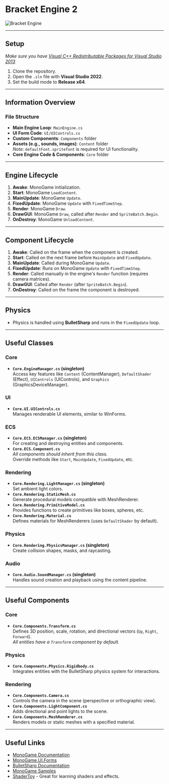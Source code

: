 # Bracket Engine 2

![Bracket Engine](https://github.com/user-attachments/assets/2ad16480-7c1f-4810-9086-ef0b40b6c4d4)

---

## Setup

*Make sure you have [Visual C++ Redistributable Packages for Visual Studio 2013](https://www.microsoft.com/en-gb/download/details.aspx?id=40784)*
1. Clone the repository.
2. Open the `.sln` file with **Visual Studio 2022**.
3. Set the build mode to **Release x64**.

---

## Information Overview

### File Structure
- **Main Engine Loop**: `MainEngine.cs`
- **UI Form Code**: `UI/UIControls.cs`
- **Custom Components**: `Components` folder
- **Assets (e.g., sounds, images)**: `Content` folder  
  *Note*: `defaultFont.spritefont` is required for UI functionality.
- **Core Engine Code & Components**: `Core` folder

---

## Engine Lifecycle

1. **Awake**: MonoGame initialization.
2. **Start**: MonoGame `LoadContent`.
3. **MainUpdate**: MonoGame `Update`.
4. **FixedUpdate**: MonoGame `Update` with `FixedTimeStep`.
5. **Render**: MonoGame `Draw`.
6. **DrawGUI**: MonoGame `Draw`, called after `Render` and `SpriteBatch.Begin`.
7. **OnDestroy**: MonoGame `UnloadContent`.

---

## Component Lifecycle

1. **Awake**: Called on the frame when the component is created.
2. **Start**: Called on the next frame before `MainUpdate` and `FixedUpdate`.
3. **MainUpdate**: Called during MonoGame `Update`.
4. **FixedUpdate**: Runs on MonoGame `Update` with `FixedTimeStep`.
5. **Render**: Called manually in the engine's `Render` function (requires camera matrices).
6. **DrawGUI**: Called after `Render` (after `SpriteBatch.Begin`).
7. **OnDestroy**: Called on the frame the component is destroyed.

---

## Physics

- Physics is handled using **BulletSharp** and runs in the `FixedUpdate` loop.

---

## Useful Classes

### Core
- **`Core.EngineManager.cs` (singleton)**  
  Access key features like `Content` (ContentManager), `DefaultShader` (Effect), `UIControls` (UIControls), and `Graphics` (GraphicsDeviceManager).

### UI
- **`Core.UI.UIControls.cs`**  
  Manages renderable UI elements, similar to WinForms.

### ECS
- **`Core.ECS.ECSManager.cs` (singleton)**  
  For creating and destroying entities and components.
- **`Core.ECS.Component.cs`**  
  *All components should inherit from this class.*  
  Override methods like `Start`, `MainUpdate`, `FixedUpdate`, etc.

### Rendering
- **`Core.Rendering.LightManager.cs` (singleton)**  
  Set ambient light colors.
- **`Core.Rendering.StaticMesh.cs`**  
  Generate procedural models compatible with MeshRenderer.
- **`Core.Rendering.PrimitiveModel.cs`**  
  Provides functions to create primitives like boxes, spheres, etc.
- **`Core.Rendering.Material.cs`**  
  Defines materials for MeshRenderers (uses `DefaultShader` by default).

### Physics
- **`Core.Rendering.PhysicsManager.cs` (singleton)**  
  Create collision shapes, masks, and raycasting.

### Audio
- **`Core.Audio.SoundManager.cs` (singleton)**  
  Handles sound creation and playback using the content pipeline.

---

## Useful Components

### Core
- **`Core.Components.Transform.cs`**  
  Defines 3D position, scale, rotation, and directional vectors (`Up`, `Right`, `Forward`).  
  *All entities have a `Transform` component by default.*

### Physics
- **`Core.Components.Physics.Rigidbody.cs`**  
  Integrates entities with the BulletSharp physics system for interactions.

### Rendering
- **`Core.Components.Camera.cs`**  
  Controls the camera in the scene (perspective or orthographic view).
- **`Core.Components.LightComponent.cs`**  
  Adds directional and point lights to the scene.
- **`Core.Components.MeshRenderer.cs`**  
  Renders models or static meshes with a specified material.

---

## Useful Links

- [MonoGame Documentation](https://docs.monogame.net/)
- [MonoGame.UI.Forms](https://github.com/csharpskolan/MonoGame.UI.Forms)
- [BulletSharp Documentation](https://andrestraks.github.io/BulletSharp/)
- [MonoGame Samples](https://docs.monogame.net/articles/samples.html)
- [ShaderToy](https://www.shadertoy.com/) - Great for learning shaders and effects.
